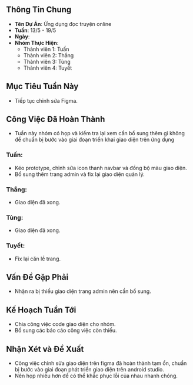 ## Thông Tin Chung
- **Tên Dự Án**: Ứng dụng đọc truyện online
- **Tuần**: 13/5 - 19/5
- **Ngày**: 
- **Nhóm Thực Hiện**: 
  - Thành viên 1: Tuấn
  - Thành viên 2: Thắng
  - Thành viên 3: Tùng
  - Thành viên 4: Tuyết

## Mục Tiêu Tuần Này
- Tiếp tục chỉnh sửa Figma.

## Công Việc Đã Hoàn Thành
- Tuần này nhóm có họp và kiểm tra lại xem cần bổ sung thêm gì không để chuẩn bị bước vào giai đoạn triển khai giao diện trên ứng dụng
### Tuấn:
- Kéo prototype, chỉnh sửa icon thanh navbar và đồng bộ màu giao diện.
- Bổ sung thêm trang admin và fix lại giao diện quản lý.

### Thắng:
- Giao diện đã xong.

### Tùng:
- Giao diện đã xong.

### Tuyết:
- Fix lại căn lề trang.

## Vấn Đề Gặp Phải
- Nhận ra bị thiếu giao diện trang admin nên cần bổ sung.

## Kế Hoạch Tuần Tới
- Chia công việc code giao diện cho nhóm.
- Bổ sung các báo cáo công việc còn thiếu.

## Nhận Xét và Đề Xuất
- Công việc chỉnh sửa giao diện trên figma đã hoàn thành tạm ổn, chuẩn bị bước vào giai đoạn phát triển giao diện trên android studio.
- Nên họp nhiều hơn để có thể khắc phục lỗi của nhau nhanh chóng.
